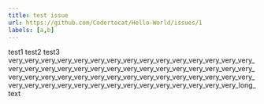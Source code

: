 ```yaml
---
title: test issue
url: https://github.com/Codertocat/Hello-World/issues/1
labels: [a,b]
---
```

test1
test2
test3
very_very_very_very_very_very_very_very_very_very_very_very_very_very_very_very_very_very_very_very_very_very_very_very_very_very_very_very_very_very_very_very_very_very_very_very_very_very_very_very_very_very_very_very_very_very_very_very_very_very_very_very_very_very_very_very_very_very_very_long_text
